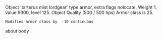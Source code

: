 Object 'tarterus mist lordgear' type armor, extra flags nolocate. Weight
1, value 9300, level 125. Object Quality (500 / 500 hps) Armor class is
25.

`Modifies armor class by  -10 continuous`

about body
